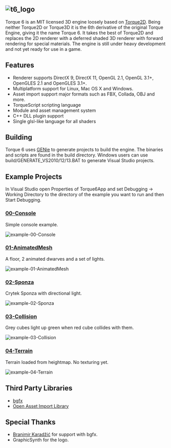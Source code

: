 ![t6_logo](http://i.imgur.com/xHh9MAY.png)
-------

Torque 6 is an MIT licensed 3D engine loosely based on [Torque2D](https://github.com/GarageGames/Torque2D). Being neither Torque2D or Torque3D it is the 6th derivative of the original Torque Engine, giving it the name Torque 6. It takes the best of Torque2D and replaces the 2D renderer with a deferred shaded 3D renderer with forward rendering for special materials. The engine is still under heavy development and not yet ready for use in a game.

Features
--------

 - Renderer supports DirectX 9, DirectX 11, OpenGL 2.1, OpenGL 3.1+, OpenGLES 2.1 and OpenGLES 3.1+.
 - Multiplatform support for Linux, Mac OS X and Windows.
 - Asset import support major formats such as FBX, Collada, OBJ and more.
 - TorqueScript scripting language
 - Module and asset management system
 - C++ DLL plugin support
 - Single glsl-like language for all shaders

Building
--------

Torque 6 uses [GENie](https://github.com/bkaradzic/genie) to generate projects to build the engine. The binaries and scripts are found in the build directory. Windows users can use build/GENERATE_VS2010/12/13.BAT to generate Visual Studio projects. 

Example Projects
----------------

In Visual Studio open Properties of Torque6App and set Debugging -> Working Directory to the directory of the example you want to run and then Start Debugging.

### [00-Console](https://github.com/andr3wmac/Torque6/tree/master/projects/00-Console)

Simple console example.

![example-00-Console](https://raw.githubusercontent.com/andr3wmac/Torque6/master/projects/00-Console/screenshot.png)

### [01-AnimatedMesh](https://github.com/andr3wmac/Torque6/tree/master/projects/01-AnimatedMesh)

A floor, 2 animated dwarves and a set of lights.

![example-01-AnimatedMesh](https://raw.githubusercontent.com/andr3wmac/Torque6/master/projects/01-AnimatedMesh/screenshot.png)

### [02-Sponza](https://github.com/andr3wmac/Torque6/tree/master/projects/02-Sponza)

Crytek Sponza with directional light.

![example-02-Sponza](https://raw.githubusercontent.com/andr3wmac/Torque6/master/projects/02-Sponza/screenshot.png)

### [03-Collision](https://github.com/andr3wmac/Torque6/tree/master/projects/03-Collision)

Grey cubes light up green when red cube collides with them.

![example-03-Collision](https://raw.githubusercontent.com/andr3wmac/Torque6/master/projects/03-Collision/screenshot.png)

### [04-Terrain](https://github.com/andr3wmac/Torque6/tree/master/projects/04-Terrain)

Terrain loaded from heightmap. No texturing yet.

![example-04-Terrain](https://raw.githubusercontent.com/andr3wmac/Torque6/master/projects/04-Terrain/screenshot.png)

Third Party Libraries
---------------------

 - [bgfx](https://github.com/bkaradzic/bgfx)
 - [Open Asset Import Library](https://github.com/assimp/assimp)
 
Special Thanks
--------------

 - [Branimir Karadžić](https://github.com/bkaradzic) for support with bgfx.
 - GraphicSynth for the logo.
